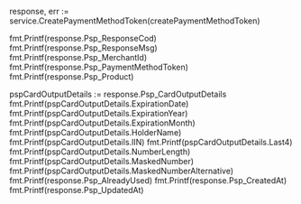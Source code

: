 response, err := service.CreatePaymentMethodToken(createPaymentMethodToken)

fmt.Printf(response.Psp_ResponseCod)
fmt.Printf(response.Psp_ResponseMsg)
fmt.Printf(response.Psp_MerchantId)
fmt.Printf(response.Psp_PaymentMethodToken)
fmt.Printf(response.Psp_Product)

pspCardOutputDetails := response.Psp_CardOutputDetails
fmt.Printf(pspCardOutputDetails.ExpirationDate)
fmt.Printf(pspCardOutputDetails.ExpirationYear)
fmt.Printf(pspCardOutputDetails.ExpirationMonth)
fmt.Printf(pspCardOutputDetails.HolderName)
fmt.Printf(pspCardOutputDetails.IIN)
fmt.Printf(pspCardOutputDetails.Last4)
fmt.Printf(pspCardOutputDetails.NumberLength)
fmt.Printf(pspCardOutputDetails.MaskedNumber)
fmt.Printf(pspCardOutputDetails.MaskedNumberAlternative)
fmt.Printf(response.Psp_AlreadyUsed)
fmt.Printf(response.Psp_CreatedAt)
fmt.Printf(response.Psp_UpdatedAt)
